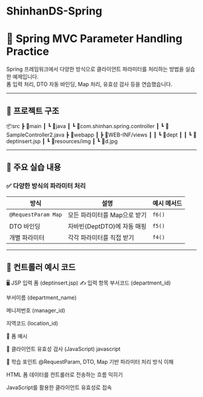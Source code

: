 # ShinhanDS-Spring

# 🌱 Spring MVC Parameter Handling Practice

Spring 프레임워크에서 다양한 방식으로 클라이언트 파라미터를 처리하는 방법을 실습한 예제입니다.  
폼 입력 처리, DTO 자동 바인딩, Map 처리, 유효성 검사 등을 연습했습니다.

---

## 📁 프로젝트 구조

📦src
┣ 📂main
┃ ┗ 📂java
┃ ┗ 📂com.shinhan.spring.controller
┃ ┗ 📄SampleController2.java
┣ 📂webapp
┃ ┣ 📂WEB-INF/views
┃ ┃ ┗ 📂dept
┃ ┃ ┗ 📄deptinsert.jsp
┃ ┗ 📂resources/img
┃ ┗ 📄d.jpg


---

## 📌 주요 실습 내용

### ✅ 다양한 방식의 파라미터 처리

| 방식 | 설명 | 예시 메서드 |
|------|------|-------------|
| `@RequestParam Map` | 모든 파라미터를 Map으로 받기 | `f6()` |
| DTO 바인딩 | 자바빈(DeptDTO)에 자동 매핑 | `f5()` |
| 개별 파라미터 | 각각 파라미터를 직접 받기 | `f4()` |

---

## 🧾 컨트롤러 예시 코드




🖥️ JSP 입력 폼 (deptinsert.jsp)
✍️ 입력 항목
부서코드 (department_id)

부서이름 (department_name)

메니저번호 (manager_id)

지역코드 (location_id)

📑 폼 예시





🚨 클라이언트 유효성 검사 (JavaScript)
javascript





🧠 학습 포인트
@RequestParam, DTO, Map 기반 파라미터 처리 방식 이해

HTML 폼 데이터를 컨트롤러로 전송하는 흐름 익히기

JavaScript를 활용한 클라이언트 유효성로 접속
